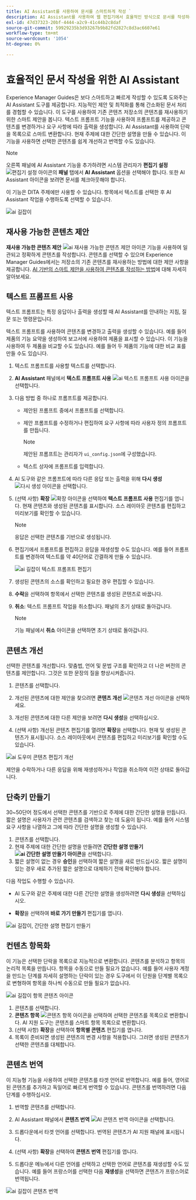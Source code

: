 ```yaml
---
title: AI Assistant를 사용하여 문서를 스마트하게 작성 `
description: AI Assistant를 사용하여 웹 편집기에서 효율적인 방식으로 문서를 작성하는 방법에 대해 알아봅니다.
exl-id: 47d37323-20bf-4444-a2c9-41c44b2c8daf
source-git-commit: 59929235b3d93267b9b82fd2827c8d3ac6607e61
workflow-type: tm+mt
source-wordcount: '1054'
ht-degree: 0%

---
```


# 효율적인 문서 작성을 위한 AI Assistant

Experience Manager Guides은 보다 스마트하고 빠르게 작성할 수 있도록 도와주는 AI Assistant 도구를 제공합니다. 지능적인 제안 및 최적화를 통해 간소화된 문서 처리를 경험할 수 있습니다. 이 도구를 사용하여 기존 콘텐츠 저장소의 콘텐츠를 재사용하기 위한 스마트 제안을 봅니다. 텍스트 프롬프트 기능을 사용하여 프롬프트를 제공하고 콘텐츠를 변경하거나 요구 사항에 따라 출력을 생성합니다. AI Assistant를 사용하여 단락을 목록으로 스마트 변환합니다. 현재 주제에 대한 간단한 설명을 만들 수 있습니다. 이 기능을 사용하면 선택한 콘텐츠를 쉽게 개선하고 번역할 수도 있습니다.


>[!NOTE]
>
> 오른쪽 패널에 AI Assistant 기능을 추가하려면 시스템 관리자가 **편집기 설정** ![편집기 설정 아이콘](./images/editor_settings_icon.svg)의 **패널** 탭에서 **AI Assistant** 옵션을 선택해야 합니다.
> 또한 AI Assistant 아이콘을 보려면 문서를 체크아웃해야 합니다.

이 기능은 DITA 주제에만 사용할 수 있습니다. 항목에서 텍스트를 선택한 후 AI Assistant 작업을 수행하도록 선택할 수 있습니다.

![ai 길잡이](./images/ai-assistant-panel.png)



## 재사용 가능한 콘텐츠 제안


**재사용 가능한 콘텐츠 제안** ![ai 재사용 가능한 콘텐츠 제안 아이콘 ](./images/ai-suggest-reusable-content-icon.svg) 기능을 사용하여 일관되고 정확하게 콘텐츠를 작성합니다. 콘텐츠를 선택할 수 있으며 Experience Manager Guides에서는 저장소의 기존 콘텐츠를 재사용하는 방법에 대한 제안 사항을 제공합니다.
[AI 기반의 스마트 제안을 사용하여 콘텐츠를 작성하는 방법](authoring-ai-based-smart-suggestions.md)에 대해 자세히 알아보세요.





## 텍스트 프롬프트 사용


텍스트 프롬프트는 특정 응답이나 출력을 생성할 때 AI Assistant를 안내하는 지침, 질문 또는 명령문입니다.

텍스트 프롬프트를 사용하여 콘텐츠를 변경하고 출력을 생성할 수 있습니다.  예를 들어 제품의 기능 요약을 생성하여 보고서에 사용하여 제품을 표시할 수 있습니다. 이 기능을 사용하여 두 제품을 비교할 수도 있습니다. 예를 들어 두 제품의 기능에 대한 비교 표를 만들 수도 있습니다.


1. 텍스트 프롬프트를 사용할 텍스트를 선택합니다.
1. **AI Assistant** 패널에서 **텍스트 프롬프트 사용** ![ai 텍스트 프롬프트 사용 아이콘](./images/ai-use-text-prompt.svg)을 선택합니다.
1. 다음 방법 중 하나로 프롬프트를 제공합니다.

   - 제안된 프롬프트 중에서 프롬프트를 선택합니다.
   - 제안 프롬프트를 수정하거나 편집하여 요구 사항에 따라 사용자 정의 프롬프트를 만듭니다.

     >[!NOTE]
     >
     > 제안된 프롬프트는 관리자가 `ui_config.json`에 구성했습니다.

   - 텍스트 상자에 프롬프트를 입력합니다.


1. AI 도구와 같은 프롬프트에 따라 다른 응답 또는 출력을 위해 **다시 생성** ![다시 생성 아이콘](./images/refresh-icon.svg)을 선택합니다.

1. (선택 사항) **확장** ![확장 아이콘](./images/expand-icon.svg)을 선택하여 **텍스트 프롬프트 사용** 편집기를 엽니다. 현재 콘텐츠와 생성된 콘텐츠를 표시합니다. 소스 레이아웃 콘텐츠를 편집하고 미리보기를 확인할 수 있습니다.


   >[!NOTE]
   >
   > 응답은 선택한 콘텐츠를 기반으로 생성됩니다.



1. 편집기에서 프롬프트를 편집하고 응답을 재생성할 수도 있습니다. 예를 들어 프롬프트를 변경하여 텍스트를 약 40단어로 간결하게 만들 수 있습니다.

   ![ai 길잡이 텍스트 프롬프트 편집기](./images/ai-assisstant-text-prompt.png)

1. 생성된 콘텐츠의 소스를 확인하고 필요한 경우 편집할 수 있습니다.

1. **수락**&#x200B;을 선택하여 항목에서 선택한 콘텐츠를 생성된 콘텐츠로 바꿉니다.
1. **취소**: 텍스트 프롬프트 작업을 취소합니다. 패널의 초기 상태로 돌아갑니다.

   >[!NOTE]
   >
   > 기능 패널에서 **취소** 아이콘을 선택하면 초기 상태로 돌아갑니다.

## 콘텐츠 개선


선택한 콘텐츠를 개선합니다. 맞춤법, 언어 및 문법 구조를 확인하고 더 나은 버전의 콘텐츠를 제안합니다. 그것은 또한 문장의 질을 향상시켜줍니다.

1. 콘텐츠를 선택합니다.
1. 개선된 콘텐츠에 대한 제안을 찾으려면 **콘텐츠 개선** ![콘텐츠 개선 아이콘](./images/ai-improve-icon.svg)을 선택하세요.
1. 개선된 콘텐츠에 대한 다른 제안을 보려면 **다시 생성**&#x200B;을 선택하십시오.

1. (선택 사항) 개선된 콘텐츠 편집기를 열려면 **확장**&#x200B;을 선택합니다. 현재 및 생성된 콘텐츠가 표시됩니다. 소스 레이아웃에서 콘텐츠를 편집하고 미리보기를 확인할 수도 있습니다.



![ai 도우미 콘텐츠 편집기 개선](./images/ai-assisstant-improve-content.png)

제안을 수락하거나 다른 응답을 위해 재생성하거나 작업을 취소하여 이전 상태로 돌아갑니다.





## 단축키 만들기

30~50단어 정도에서 선택한 콘텐츠를 기반으로 주제에 대한 간단한 설명을 만듭니다. 짧은 설명은 사용자가 관련 콘텐츠를 검색하고 찾는 데 도움이 됩니다.
예를 들어 시스템 요구 사항을 나열하고 그에 따라 간단한 설명을 생성할 수 있습니다.



1. 콘텐츠를 선택합니다.
1. 현재 주제에 대한 간단한 설명을 만들려면 **간단한 설명 만들기 ![ai 간단한 설명 만들기 아이콘](./images/ai-create-shortdesc-icon.svg)**&#x200B;을 선택합니다.
1. 짧은 설명이 없는 경우 **승인**&#x200B;을 선택하여 짧은 설명을 새로 만드십시오. 짧은 설명이 있는 경우 새로 추가된 짧은 설명으로 대체하기 전에 확인해야 합니다.

다음 작업도 수행할 수 있습니다.
- AI 도구와 같은 주제에 대한 다른 간단한 설명을 생성하려면 **다시 생성**&#x200B;을 선택하십시오.

- **확장**&#x200B;을 선택하여 **바로 가기 만들기** 편집기를 엽니다.

![ai 길잡이, 간단한 설명 편집기 만들기](./images/ai-assistant-create-short-desc.png)




## 컨텐츠 항목화

이 기능은 선택한 단락을 목록으로 지능적으로 변환합니다.  콘텐츠를 분석하고 항목의 논리적 목록을 만듭니다. 항목을 수동으로 만들 필요가 없습니다. 예를 들어 사용자 계정을 만드는 단계를 자세히 설명하는 단락이 있는 경우 도구에서 이 단원을 단계별 목록으로 변형하여 항목을 하나씩 수동으로 만들 필요가 없습니다.

![ai 길잡이 항목 콘텐츠 아이콘](./images/ai-assisstant-itemise-content.png)



1. 콘텐츠를 선택합니다.
1. **콘텐츠 항목** ![콘텐츠 항목 아이콘](./images/ai-itemize-icon.svg)을 선택하여 선택한 콘텐츠를 목록으로 변환합니다.
AI 지원 도구는 콘텐츠를 스마트 항목 목록으로 변환합니다.
1. (선택 사항) **확장**&#x200B;을 선택하여 **항목별 콘텐츠** 편집기를 엽니다.
1. 목록이 준비되면 생성된 콘텐츠의 변경 사항을 적용합니다. 그러면 생성된 콘텐츠가 선택한 콘텐츠를 대체합니다.



## 콘텐츠 번역

이 지능형 기능을 사용하여 선택한 콘텐츠를 타겟 언어로 번역합니다. 예를 들어, 영어로 된 콘텐츠를 추가하고 독일어로 빠르게 번역할 수 있습니다.
콘텐츠를 번역하려면 다음 단계를 수행하십시오.

1. 번역할 콘텐츠를 선택합니다.
1. AI Assistant 패널에서 **콘텐츠 번역** ![AI 콘텐츠 번역 아이콘](./images/ai-translate-content-icon.svg)을 선택합니다.
1. 드롭다운에서 타겟 언어를 선택합니다. 번역된 콘텐츠가 AI 지원 패널에 표시됩니다.

1. (선택 사항) **확장**&#x200B;을 선택하여 **콘텐츠 번역** 편집기를 엽니다.
1. 드롭다운 메뉴에서 다른 언어를 선택하고 선택한 언어로 콘텐츠를 재생성할 수도 있습니다. 예를 들어 프랑스어를 선택한 다음 **재생성**&#x200B;을 선택하면 콘텐츠가 프랑스어로 번역됩니다.

![ai 길잡이 콘텐츠 번역](./images/ai-assisstant-translate-content.png)

